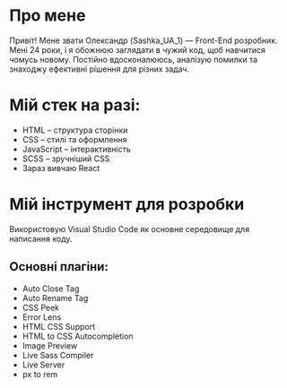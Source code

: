 # Про мене
Привіт! Мене звати Олександр (Sashka_UA_1) — Front-End розробник.
Мені 24 роки, і я обожнюю заглядати в чужий код, щоб навчитися чомусь новому. Постійно вдосконалююсь, аналізую помилки та знаходжу ефективні рішення для різних задач.

# Мій стек на разі:
- HTML – структура сторінки
- CSS – стилі та оформлення
- JavaScript – інтерактивність
- SCSS – зручніший CSS
- Зараз вивчаю React

# Мій інструмент для розробки
Використовую Visual Studio Code як основне середовище для написання коду.

## Основні плагіни:
- Auto Close Tag
- Auto Rename Tag
- CSS Peek
- Error Lens
- HTML CSS Support
- HTML to CSS Autocompletion
- Image Preview
- Live Sass Compiler
- Live Server
- px to rem
